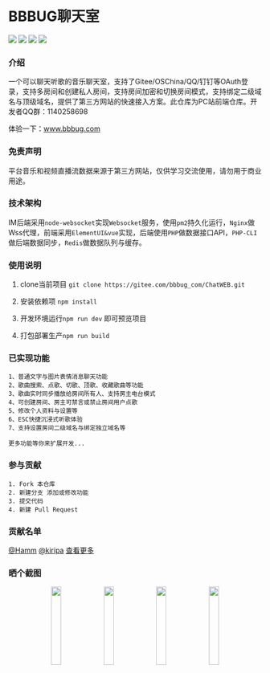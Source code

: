 <p align="left">
<h1>BBBUG聊天室</h1>
</p>
<p align="left">
<a href="https://gitee.com/bbbug_com/ChatWEB/stargazers" target="_blank"><img src="https://svg.hamm.cn/gitee.svg?type=star&user=bbbug_com&project=ChatWEB"/></a>
<a href="https://gitee.com/bbbug_com/ChatWEB/members" target="_blank"><img src="https://svg.hamm.cn/gitee.svg?type=fork&user=bbbug_com&project=ChatWEB"/></a>
<img src="https://svg.hamm.cn/badge.svg?key=Base&value=Vue.Element"/>
<img src="https://svg.hamm.cn/badge.svg?key=License&value=GPL-3.0"/>
</p>

### 介绍

一个可以聊天听歌的音乐聊天室，支持了Gitee/OSChina/QQ/钉钉等OAuth登录，支持多房间和创建私人房间，支持房间加密和切换房间模式，支持绑定二级域名与顶级域名，提供了第三方网站的快速接入方案。此仓库为PC站前端仓库。开发者QQ群：1140258698

体验一下：<a href="https://www.bbbug.com/" target="_blank">www.bbbug.com</a>

### 免责声明

平台音乐和视频直播流数据来源于第三方网站，仅供学习交流使用，请勿用于商业用途。

### 技术架构

IM后端采用```node-websocket```实现```Websocket```服务，使用```pm2```持久化运行，```Nginx```做Wss代理，前端采用```ElementUI&vue```实现，后端使用```PHP```做数据接口API，```PHP-CLI```做后端数据同步，```Redis```做数据队列与缓存。 


### 使用说明

1. clone当前项目 ```git clone https://gitee.com/bbbug_com/ChatWEB.git```

2. 安装依赖项 ```npm install```

3. 开发环境运行```npm run dev``` 即可预览项目

4. 打包部署生产```npm run build```



### 已实现功能
```
1、普通文字与图片表情消息聊天功能
2、歌曲搜索、点歌、切歌、顶歌、收藏歌曲等功能
3、歌曲实时同步播放给房间所有人、支持房主电台模式
4、可创建房间、房主可禁言或禁止房间用户点歌
5、修改个人资料与设置等
6、ESC快捷沉浸式听歌体验
7、支持设置房间二级域名与绑定独立域名等

更多功能等你来扩展开发...
```


### 参与贡献
```
1. Fork 本仓库
2. 新建分支 添加或修改功能
3. 提交代码
4. 新建 Pull Request
```
### 贡献名单
[@Hamm](https://gitee.com/hamm)
[@kiripa](https://gitee.com/kiripa)
[查看更多](https://gitee.com/bbbug_com/ChatWEB/contributors?ref=master)

### 晒个截图

<p align="center">
<img src="https://images.gitee.com/uploads/images/2020/1111/224304_865849d4_145025.png" width="20%"/>
<img src="https://images.gitee.com/uploads/images/2020/1111/224508_98a510ad_145025.png" width="20%"/>
<img src="https://images.gitee.com/uploads/images/2020/1111/224725_e498aecc_145025.png" width="20%"/>
<img src="https://images.gitee.com/uploads/images/2020/1111/224817_294b2808_145025.png" width="20%"/>
</p>
